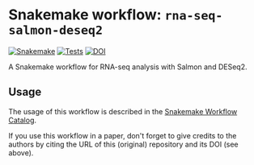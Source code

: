 # Snakemake workflow: `rna-seq-salmon-deseq2`

[![Snakemake](https://img.shields.io/badge/snakemake-≥7.25.0-brightgreen.svg)](https://snakemake.github.io)
[![Tests](https://github.com/niekwit/rna-seq-salmon-deseq2/actions/workflows/main.yml/badge.svg)](https://github.com/niekwit/rna-seq-salmon-deseq2/actions/workflows/main.yml)
[![DOI](https://zenodo.org/badge/DOI/10.5281/zenodo.10139567.svg)](https://doi.org/10.5281/zenodo.10139567)


A Snakemake workflow for RNA-seq analysis with Salmon and DESeq2.


## Usage

The usage of this workflow is described in the [Snakemake Workflow Catalog](https://snakemake.github.io/snakemake-workflow-catalog/?usage=niekwit%2Frna-seq-salmon-deseq2).

If you use this workflow in a paper, don't forget to give credits to the authors by citing the URL of this (original) repository and its DOI (see above).
